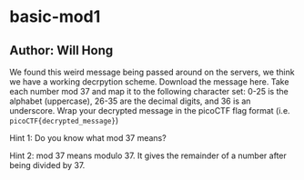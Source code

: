 # basic-mod1

## Author: Will Hong

We found this weird message being passed around on the servers, we think we have a working decrpytion scheme.
Download the message here.
Take each number mod 37 and map it to the following character set: 0-25 is the alphabet (uppercase), 26-35 are the decimal digits, and 36 is an underscore.
Wrap your decrypted message in the picoCTF flag format (i.e. `picoCTF{decrypted_message}`)

Hint 1: Do you know what mod 37 means?

Hint 2: mod 37 means modulo 37. It gives the remainder of a number after being divided by 37.
